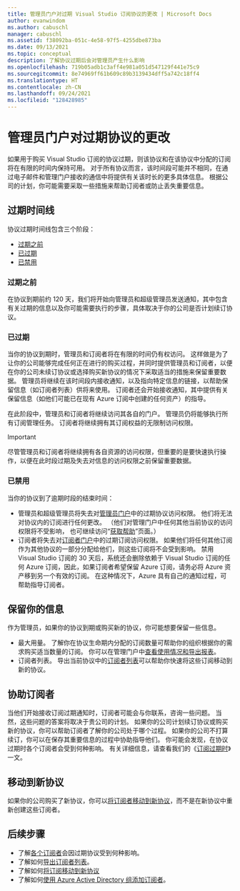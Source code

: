 ```yaml
---
title: 管理员门户对过期 Visual Studio 订阅协议的更改 | Microsoft Docs
author: evanwindom
ms.author: cabuschl
manager: cabuschl
ms.assetid: f38092ba-051c-4e58-97f5-4255dbe873ba
ms.date: 09/13/2021
ms.topic: conceptual
description: 了解协议过期后会对管理员产生什么影响
ms.openlocfilehash: 719b05adb1c3aff4e981a051d547129f441e75c9
ms.sourcegitcommit: 8e74969ff61b609c89b3139434dff5a742c18ff4
ms.translationtype: HT
ms.contentlocale: zh-CN
ms.lasthandoff: 09/24/2021
ms.locfileid: "128428985"
---
```

# <a name="admin-portal-changes-for-expired-agreements"></a>管理员门户对过期协议的更改
如果用于购买 Visual Studio 订阅的协议过期，则该协议和在该协议中分配的订阅将在有限的时间内保持可用。  对于所有协议而言，该时间段可能并不相同，在通过电子邮件和管理门户接收的通信中将提供有关该时长的更多具体信息。  根据公司的计划，你可能需要采取一些措施来帮助订阅者或防止丢失重要信息。

## <a name="expiration-timeline"></a>过期时间线 
协议过期时间线包含三个阶段：
- [过期之前](#prior-to-expiration)
- [已过期](#expired)
- [已禁用](#disabled)

### <a name="prior-to-expiration"></a>过期之前
在协议到期前约 120 天，我们将开始向管理员和超级管理员发送通知，其中包含有关过期的信息以及你可能需要执行的步骤，具体取决于你的公司是否计划续订协议。 

### <a name="expired"></a>已过期
当你的协议到期时，管理员和订阅者将在有限的时间仍有权访问。  这样做是为了让你的公司能够完成任何正在进行的购买过程，并同时提供管理员和订阅者，以便在你的公司未续订协议或选择购买新协议的情况下采取适当的措施来保留重要数据。  管理员将继续在该时间段内接收通知，以及指向特定信息的链接，以帮助保留信息（如订阅者列表）供将来使用。  订阅者还会开始接收通知，其中提供有关保留信息（如他们可能已在现有 Azure 订阅中创建的任何资产）的指导。  

在此阶段中，管理员和订阅者将继续访问其各自的门户。  管理员仍将能够执行所有订阅管理任务。  订阅者将继续拥有其订阅权益的无限制访问权限。  

> [!IMPORTANT]
> 尽管管理员和订阅者将继续拥有各自资源的访问权限，但重要的是要快速执行操作，以便在此时段过期及失去对信息的访问权限之前保留重要数据。

### <a name="disabled"></a>已禁用
当你的协议到了逾期时段的结束时间：
- 管理员和超级管理员将失去对[管理员门户](https://manage.visualstudio.com)中的过期协议访问权限。  他们将无法对协议内的订阅进行任何更改。  （他们对管理门户中任何其他当前协议的访问权限将不受影响，  也可继续访问“[获取帮助](https://manage.visualstudio.com.gethelp)”页面。）
- 订阅者将失去对[订阅者门户](https://my.visualstudio.com)中的过期订阅访问权限。  如果他们将任何其他订阅作为其他协议的一部分分配给他们，则这些订阅将不会受到影响。 禁用 Visual Studio 订阅的 30 天后，系统还会删除依赖于 Visual Studio 订阅的任何 Azure 订阅，因此，如果订阅者希望保留 Azure 订阅，请务必将 Azure 资产移到另一个有效的订阅。  在这种情况下，Azure 具有自己的通知过程，可帮助指导订阅者。  

## <a name="preserving-your-information"></a>保留你的信息
作为管理员，如果你的协议到期或购买新的协议，你可能想要保留一些信息。 
- 最大用量。  了解你在协议生命期内分配的订阅数量可帮助你的组织根据你的需求购买适当数量的订阅。  你可以在管理门户中[查看使用情况和导出报表](maximum-usage.md)。  
- 订阅者列表。  导出当前协议中的[订阅者列表](exporting-subscriptions.md)可以帮助你快速将这些订阅移动到新的协议。  

## <a name="assisting-subscribers"></a>协助订阅者
当他们开始接收订阅过期通知时，订阅者可能会与你联系，咨询一些问题。  当然，这些问题的答案将取决于贵公司的计划。  如果你的公司计划续订协议或购买新的协议，你可以帮助订阅者了解你的公司处于哪个过程。  如果你的公司不打算续订，你可以在保存其重要信息的过程中协助指导他们。  你可能会发现，在协议过期时各个订阅者会受到何种影响。 有关详细信息，请查看我们的《[订阅过期时](subscription-expiration.md)》一文。 

## <a name="moving-to-a-new-agreement"></a>移动到新协议
如果你的公司购买了新协议，你可以[将订阅者移动到新协议](migrate-subscriptions.md)，而不是在新协议中重新创建这些订阅者。  

## <a name="next-steps"></a>后续步骤
- 了解[各个订阅者](subscription-expiration.md)会因过期协议受到何种影响。
- 了解如何[导出订阅者列表](exporting-subscriptions.md)。
- 了解如何[将订阅移动到新协议](migrate-subscriptions.md)
- 了解如何[使用 Azure Active Directory 组添加订阅者](assign-license-bulk.md#use-azure-active-directory-groups-to-assign-subscriptions)。